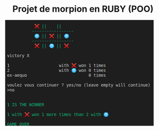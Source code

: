 <h1 align=center>   Projet de morpion en RUBY (POO)</h1>

<a href=https://repl.it/repls/CalculatingCandidDeletions><img align=center id="im" src=https://github.com/matthieuBA/S4J4_morpion/blob/master/screenshot.png></a>



